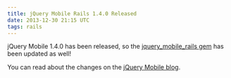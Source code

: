 ```yaml
---
title: jQuery Mobile Rails 1.4.0 Released
date: 2013-12-30 21:15 UTC
tags: rails
---
```


jQuery Mobile 1.4.0 has been released, so the [jquery\_mobile\_rails gem](https://rubygems.org/gems/jquery_mobile_rails/) has been updated as well!

You can read about the changes on the [jQuery Mobile blog](http://blog.jquerymobile.com/2013/12/23/jquery-mobile-1-4-0-released/).

